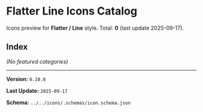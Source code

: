 # Flatter Line Icons Catalog

Icons preview for **Flatter / Line** style.
Total: **0** (last update 2025-09-17).

## Index

_(No featured categories)_


---

**Version:** `0.10.0`

**Last Update:** `2025-09-17`

**Schema:** `../../icons/.schemas/icon.schema.json`
